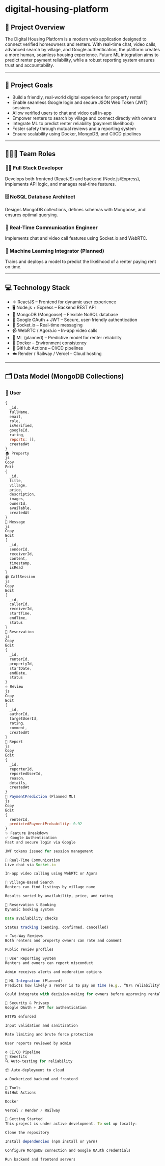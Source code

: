 # digital-housing-platform

## 📌 Project Overview
The Digital Housing Platform is a modern web application designed to connect verified homeowners and renters. With real-time chat, video calls, advanced search by village, and Google authentication, the platform creates a more human, seamless housing experience. Future ML integration aims to predict renter payment reliability, while a robust reporting system ensures trust and accountability.

---

## 🎯 Project Goals
- Build a friendly, real-world digital experience for property rental  
- Enable seamless Google login and secure JSON Web Token (JWT) sessions  
- Allow verified users to chat and video call in-app  
- Empower renters to search by village and connect directly with owners  
- Integrate ML to predict renter reliability (payment likelihood)  
- Foster safety through mutual reviews and a reporting system  
- Ensure scalability using Docker, MongoDB, and CI/CD pipelines  

---

## 🧑‍🤝‍🧑 Team Roles

### 👨‍💻 Full Stack Developer  
Develops both frontend (ReactJS) and backend (Node.js/Express), implements API logic, and manages real-time features.

### 🗄️ NoSQL Database Architect  
Designs MongoDB collections, defines schemas with Mongoose, and ensures optimal querying.

### 🎥 Real-Time Communication Engineer  
Implements chat and video call features using Socket.io and WebRTC.

### 🤖 Machine Learning Integrator (Planned)  
Trains and deploys a model to predict the likelihood of a renter paying rent on time.

---

## 💻 Technology Stack
- ⚛️ ReactJS – Frontend for dynamic user experience  
- 🖥️ Node.js + Express – Backend REST API  
- 🍃 MongoDB (Mongoose) – Flexible NoSQL database  
- 🔐 Google OAuth + JWT – Secure, user-friendly authentication  
- 📡 Socket.io – Real-time messaging  
- 📹 WebRTC / Agora.io – In-app video calls  
- 🧠 ML (planned) – Predictive model for renter reliability  
- 🐳 Docker – Environment consistency  
- 🚀 GitHub Actions – CI/CD pipelines  
- ☁️ Render / Railway / Vercel – Cloud hosting  

---

## 🗂️ Data Model (MongoDB Collections)

### 👤 User
```js
{
  _id,
  fullName,
  email,
  role,
  isVerified,
  googleId,
  rating,
  reports: [],
  createdAt
}
🏠 Property
js
Copy
Edit
{
  _id,
  title,
  village,
  price,
  description,
  images,
  ownerId,
  available,
  createdAt
}
💬 Message
js
Copy
Edit
{
  _id,
  senderId,
  receiverId,
  content,
  timestamp,
  isRead
}
📹 CallSession
js
Copy
Edit
{
  _id,
  callerId,
  receiverId,
  startTime,
  endTime,
  status
}
📅 Reservation
js
Copy
Edit
{
  _id,
  renterId,
  propertyId,
  startDate,
  endDate,
  status
}
⭐ Review
js
Copy
Edit
{
  _id,
  authorId,
  targetUserId,
  rating,
  comment,
  createdAt
}
🚩 Report
js
Copy
Edit
{
  _id,
  reporterId,
  reportedUserId,
  reason,
  details,
  createdAt
}
🔮 PaymentPrediction (Planned ML)
js
Copy
Edit
{
  renterId,
  predictedPaymentProbability: 0.92
}
✨ Feature Breakdown
✅ Google Authentication
Fast and secure login via Google

JWT tokens issued for session management

💬 Real-Time Communication
Live chat via Socket.io

In-app video calling using WebRTC or Agora

📍 Village-Based Search
Renters can find listings by village name

Results sorted by availability, price, and rating

📅 Reservation & Booking
Dynamic booking system

Date availability checks

Status tracking (pending, confirmed, cancelled)

⭐ Two-Way Reviews
Both renters and property owners can rate and comment

Public review profiles

🚩 User Reporting System
Renters and owners can report misconduct

Admin receives alerts and moderation options

🤖 ML Integration (Planned)
Predicts how likely a renter is to pay on time (e.g., “87% reliability”)

Could integrate with decision-making for owners before approving rentals

🔐 Security & Privacy
Google OAuth + JWT for authentication

HTTPS enforced

Input validation and sanitization

Rate limiting and brute force protection

User reports reviewed by admin

⚙️ CI/CD Pipeline
📌 Benefits
🔍 Auto-testing for reliability

📦 Auto-deployment to cloud

♻️ Dockerized backend and frontend

🧰 Tools
GitHub Actions

Docker

Vercel / Render / Railway

🚀 Getting Started
This project is under active development. To set up locally:

Clone the repository

Install dependencies (npm install or yarn)

Configure MongoDB connection and Google OAuth credentials

Run backend and frontend servers